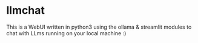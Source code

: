 # llmchat
This is a WebUI written in python3 using the ollama &amp; streamlit modules to chat with LLms running on your local machine :)
